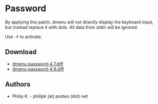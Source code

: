 Password
========
By applying this patch, dmenu will not directly display 
the keyboard input, but instead replace it with dots. 
All data from stdin will be ignored.

Use `-P` to activate.

Download
--------
* [dmenu-password-4.7.diff](dmenu-password-4.7.diff)
* [dmenu-password-4.9.diff](dmenu-password-4.9.diff)

Authors
-------
* Philip K. - philipk (at) posteo (dot) net


